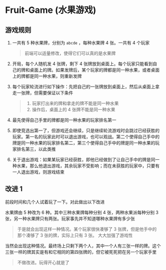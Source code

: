 # Fruit-Game (水果游戏)

## 游戏规则

1. 一共有 5 种水果牌，分别为 `abcde` ，每种水果牌 4 张。一共有 4 个玩家

    > 前端可以适量修改，使得它们可以真的是水果牌

2. 开局，每个人随机发 4 张牌，剩下 4 张牌放到桌面上。每个玩家只能看到自己的牌和桌面上的牌。如果发牌后，某个玩家的牌都是同一种水果，或者桌面上的牌都是同一种水果，则重新发牌
3. 每个玩家轮流进行如下操作：先把自己的一张牌放到桌面上，然后从桌面上拿走一张牌，但需要保证以下条件

    > 1. 玩家打出来的牌和拿走的牌不能是同一种水果
    > 2. 操作后，桌面上的 4 张牌不能是同一种水果

4. 最先使得自己手里的牌都是同一种水果的玩家排名第一
5. 即使竞选出第一了，但游戏还会继续，只是继续轮流游戏时会跳过已经获胜的玩家。第一名的玩家此时可以退出游戏，也可以观战。第二个使得自己手中的牌是同一种水果的玩家排名第二，第三个使得自己手中的牌是同一种水果的玩家排名第三，以此类推
6. 关于退出游戏：如果某玩家已经获胜，即他已经做到了让自己手中的牌是同一种水果，那么他退出游戏，其余玩家不受影响；而在未获胜的玩家中，只要有一人退出游戏，则游戏结束

## 改进 1

前段时间和几个人试着玩了一下。对此做出以下改进

水果牌由 5 种改为 6 种。其中三种水果牌每种分别 4 张，两种水果派每种分别 3 张，另一种水果牌只有两张。玩家事先并不知道哪种水果牌有多少张

> 于是就会出现这样一种情况。某个玩家很快凑够了 3 张牌，但是他手中的那个凑够了 3 张的牌，实际上只有 3 张。
    大大加强了游戏性

当然会出现这种情况。最终场上只剩下两个人，其中一个人有三张一样的牌。这个三张一样的牌其实是有和它相同的第四张牌的，但它被死死把在另一个玩家手里

> 不做改进。玩得开心就是了

